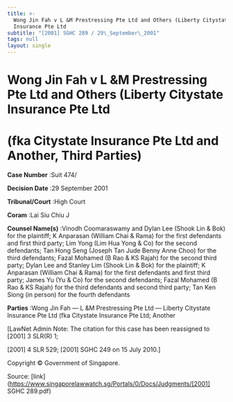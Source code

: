 ```yaml
---
title: >-
  Wong Jin Fah v L &M Prestressing Pte Ltd and Others (Liberty Citystate
  Insurance Pte Ltd
subtitle: "[2001] SGHC 289 / 29\_September\_2001"
tags: null
layout: single
---
```

# Wong Jin Fah v L &M Prestressing Pte Ltd and Others (Liberty Citystate Insurance Pte Ltd 

# (fka Citystate Insurance Pte Ltd and Another, Third Parties) 



**Case Number** :Suit 474/ 

**Decision Date** :29 September 2001 

**Tribunal/Court** :High Court 

**Coram** :Lai Siu Chiu J 

**Counsel Name(s)** :Vinodh Coomaraswamy and Dylan Lee (Shook Lin & Bok) for the plaintiff; K Anparasan (William Chai & Rama) for the first defendants and first third party; Lim Yong (Lim Hua Yong & Co) for the second defendants; Tan Hong Seng (Joseph Tan Jude Benny Anne Choo) for the third defendants; Fazal Mohamed (B Rao & KS Rajah) for the second third party; Dylan Lee and Stanley Lim (Shook Lin & Bok) for the plaintiff; K Anparasan (William Chai & Rama) for the first defendants and first third party; James Yu (Yu & Co) for the second defendants; Fazal Mohamed (B Rao & KS Rajah) for the third defendants and second third party; Tan Ken Siong (in person) for the fourth defendants 

**Parties** :Wong Jin Fah — L &M Prestressing Pte Ltd — Liberty Citystate Insurance Pte Ltd (fka Citystate Insurance Pte Ltd; Another 

[LawNet Admin Note: The citation for this case has been reassigned to [2001] 3 SLR(R) 1; 

[2001] 4 SLR 529; [2001] SGHC 249 on 15 July 2010.] 

 Copyright © Government of Singapore. 


Source: [link](https://www.singaporelawwatch.sg/Portals/0/Docs/Judgments/[2001] SGHC 289.pdf)
